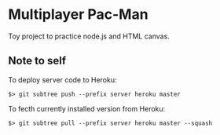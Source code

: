 # Multiplayer Pac-Man

Toy project to practice node.js and HTML canvas.

## Note to self

To deploy server code to Heroku:

```
$> git subtree push --prefix server heroku master
````
To fecth currently installed version from Heroku:
```
$> git subtree pull --prefix server heroku master --squash
```
